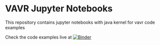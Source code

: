 # VAVR Jupyter Notebooks

This repository contains jupyter notebooks with java kernel for vavr code examples

Check the code examples live at [![Binder](https://mybinder.org/badge_logo.svg)](https://mybinder.org/v2/gh/vavr-io/vavr-jupyter-notebooks/master)

